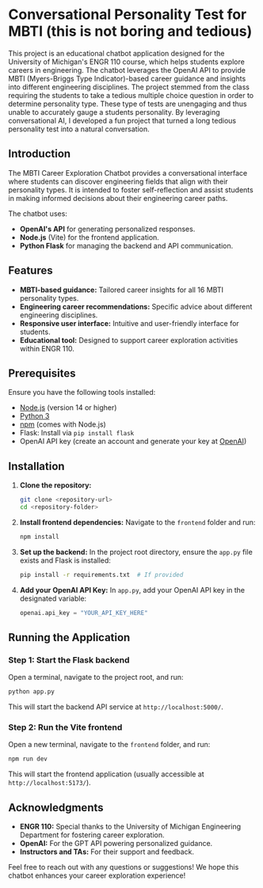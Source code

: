 # Conversational Personality Test for MBTI (this is not boring and tedious)
This project is an educational chatbot application designed for the University of Michigan's ENGR 110 course, which helps students explore careers in engineering. The chatbot leverages the OpenAI API to provide MBTI (Myers-Briggs Type Indicator)-based career guidance and insights into different engineering disciplines. The project stemmed from the class requiring the students to take a tedious multiple choice question in order to determine personality type. These type of tests are unengaging and thus unable to accurately gauge a students personality. By leveraging conversational AI, I developed a fun project that turned a long tedious personality test into a natural conversation. 

## **Introduction**
The MBTI Career Exploration Chatbot provides a conversational interface where students can discover engineering fields that align with their personality types. It is intended to foster self-reflection and assist students in making informed decisions about their engineering career paths.

The chatbot uses:
- **OpenAI's API** for generating personalized responses.
- **Node.js** (Vite) for the frontend application.
- **Python Flask** for managing the backend and API communication.

## **Features**
- **MBTI-based guidance:** Tailored career insights for all 16 MBTI personality types.
- **Engineering career recommendations:** Specific advice about different engineering disciplines.
- **Responsive user interface:** Intuitive and user-friendly interface for students.
- **Educational tool:** Designed to support career exploration activities within ENGR 110.

## **Prerequisites**
Ensure you have the following tools installed:
- [Node.js](https://nodejs.org/) (version 14 or higher)
- [Python 3](https://www.python.org/)
- [npm](https://www.npmjs.com/) (comes with Node.js)
- Flask: Install via `pip install flask`
- OpenAI API key (create an account and generate your key at [OpenAI](https://platform.openai.com/signup/))

## **Installation**
1. **Clone the repository:**
   ```bash
   git clone <repository-url>
   cd <repository-folder>
   ```
2. **Install frontend dependencies:**
   Navigate to the `frontend` folder and run:
   ```bash
   npm install
   ```
3. **Set up the backend:**
   In the project root directory, ensure the `app.py` file exists and Flask is installed:
   ```bash
   pip install -r requirements.txt  # If provided
   ```
4. **Add your OpenAI API Key:**
   In `app.py`, add your OpenAI API key in the designated variable:
   ```python
   openai.api_key = "YOUR_API_KEY_HERE"
   ```

## **Running the Application**
### Step 1: Start the Flask backend
Open a terminal, navigate to the project root, and run:
```bash
python app.py
```
This will start the backend API service at `http://localhost:5000/`.

### Step 2: Run the Vite frontend
Open a new terminal, navigate to the `frontend` folder, and run:
```bash
npm run dev
```
This will start the frontend application (usually accessible at `http://localhost:5173/`).


## **Acknowledgments**
- **ENGR 110:** Special thanks to the University of Michigan Engineering Department for fostering career exploration.
- **OpenAI:** For the GPT API powering personalized guidance.
- **Instructors and TAs:** For their support and feedback.

Feel free to reach out with any questions or suggestions! We hope this chatbot enhances your career exploration experience!

